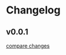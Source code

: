 # Changelog



## v0.0.1

[compare changes](https://github.com/gsxdsm/nuxt-job-queue/compare/v0.0.2...v0.0.1)


